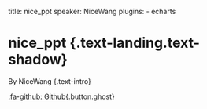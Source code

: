 title: nice_ppt
speaker: NiceWang
plugins:
    - echarts

<slide class="bg-black-blue aligncenter" image="https://source.unsplash.com/C1HhAQrbykQ/ .dark">

# nice_ppt {.text-landing.text-shadow}

By NiceWang {.text-intro}

[:fa-github: Github](https://github.com/ksky521/nodeppt){.button.ghost}